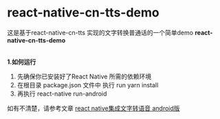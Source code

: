 # react-native-cn-tts-demo
这是基于react-native-cn-tts 实现的文字转换普通话的一个简单demo
<b>react-native-cn-tts-demo</b>

<br/>
<b>1.如何运行</b>
<ol>
<li>先确保你已安装好了React Native 所需的依赖环境</li>
<li>在根目录 package.json 文件中 执行 run yarn install</li>
<li>再执行 react-native run-android</li>
</ol>

如有不清楚，请参考文章  <a href='https://blog.csdn.net/u013783000/article/details/92797539'>react native集成文字转语音 android版</a>
